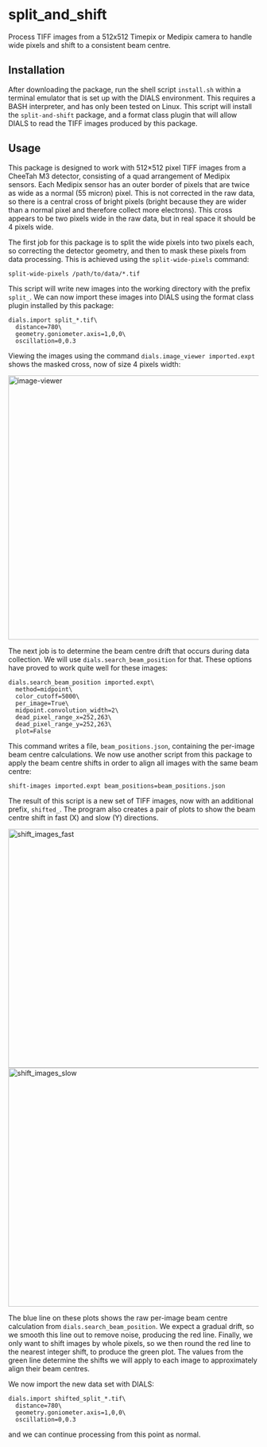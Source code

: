 # split_and_shift
Process TIFF images from a 512x512 Timepix or Medipix camera to handle wide pixels and shift to a consistent beam centre.

## Installation

After downloading the package, run the shell script `install.sh` within a terminal emulator that is set up with the DIALS environment. This requires a BASH interpreter, and has only been tested on Linux. This script will install the `split-and-shift` package, and a format class plugin that will allow DIALS to read the TIFF images produced by this package.

## Usage

This package is designed to work with 512×512 pixel TIFF images from a CheeTah M3 detector, consisting of a quad arrangement of Medipix sensors. Each Medipix sensor has an outer border of pixels that are twice as wide as a normal (55 micron) pixel. This is not corrected in the raw data, so there is a central cross of bright pixels (bright because they are wider than a normal pixel and therefore collect more electrons). This cross appears to be two pixels wide in the raw data, but in real space it should be 4 pixels wide.

The first job for this package is to split the wide pixels into two pixels each, so correcting the detector geometry, and then to mask these pixels from data processing. This is achieved using the `split-wide-pixels` command:

```
split-wide-pixels /path/to/data/*.tif
```

This script will write new images into the working directory with the prefix `split_`. We can now import these images into DIALS using the format class plugin installed by this package:

```
dials.import split_*.tif\
  distance=780\
  geometry.goniometer.axis=1,0,0\
  oscillation=0,0.3
```

Viewing the images using the command `dials.image_viewer imported.expt` shows the masked cross, now of size 4 pixels width:

<img width="531" height="531" alt="image-viewer" src="https://github.com/user-attachments/assets/6397b953-dcd4-4ede-a336-04b284de2243" />

The next job is to determine the beam centre drift that occurs during data collection. We will use `dials.search_beam_position` for that. These options have proved to work quite well for these images:

```
dials.search_beam_position imported.expt\
  method=midpoint\
  color_cutoff=5000\
  per_image=True\
  midpoint.convolution_width=2\
  dead_pixel_range_x=252,263\
  dead_pixel_range_y=252,263\
  plot=False
```

This command writes a file, `beam_positions.json`, containing the per-image beam centre calculations. We now use another script from this package to apply the beam centre shifts in order to align all images with the same beam centre:

```
shift-images imported.expt beam_positions=beam_positions.json
```

The result of this script is a new set of TIFF images, now with an additional prefix, `shifted_`. The program also creates a pair of plots to show the beam centre shift in fast (X) and slow (Y) directions.

<img width="640" height="480" alt="shift_images_fast" src="https://github.com/user-attachments/assets/e805707a-21d1-41aa-bf21-4d1853208038" />
<img width="640" height="480" alt="shift_images_slow" src="https://github.com/user-attachments/assets/603b0e9b-e630-497a-814c-7320cc9d34d3" />

The blue line on these plots shows the raw per-image beam centre calculation from `dials.search_beam_position`. We expect a gradual drift, so we smooth this line out to remove noise, producing the red line. Finally, we only want to shift images by whole pixels, so we then round the red line to the nearest integer shift, to produce the green plot. The values from the green line determine the shifts we will apply to each image to approximately align their beam centres.

We now import the new data set with DIALS:

```
dials.import shifted_split_*.tif\
  distance=780\
  geometry.goniometer.axis=1,0,0\
  oscillation=0,0.3
```

and we can continue processing from this point as normal.
